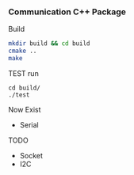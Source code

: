 ### Communication C++ Package

Build
```bash
mkdir build && cd build
cmake ..
make 
```

TEST run
```
cd build/
./test
```

Now Exist
- Serial

TODO
- Socket
- I2C
